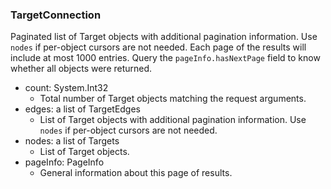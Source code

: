 ### TargetConnection
Paginated list of Target objects with additional pagination information. Use `nodes` if per-object cursors are not needed. Each page of the results will include at most 1000 entries. Query the `pageInfo.hasNextPage` field to know whether all objects were returned.

- count: System.Int32
  - Total number of Target objects matching the request arguments.
- edges: a list of TargetEdges
  - List of Target objects with additional pagination information. Use `nodes` if per-object cursors are not needed.
- nodes: a list of Targets
  - List of Target objects.
- pageInfo: PageInfo
  - General information about this page of results.
